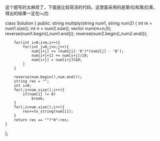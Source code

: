 这个题写的太麻烦了，下面是比较简洁的代码，这里面采用的是第i位和第j位乘，得出的结果一定在i+j位

class Solution {
public:
    string multiply(string num1, string num2) {
        int m = num1.size();
        int n = num2.size();
        vector<int> num(m+n,0);
        reverse(num1.begin(),num1.end());
        reverse(num2.begin(),num2.end());
        
        for(int i=0;i<m;i++){
            for(int j=0;j<n;j++){
                num[i+j] += (num1[i]-'0')*(num2[j] - '0');
                num[i+j+1] += num[i+j]/10;
                num[i+j] = num[i+j]%10;
            }
        }
        
        reverse(num.begin(),num.end());
        string res = "";
        int i=0;
        for(;i<num.size();i++){
            if(num[i] != 0)
                break;
        }
        for(;i<num.size();i++){
            res+=to_string(num[i]);
        }
        return res == ""?"0":res;
    }
};